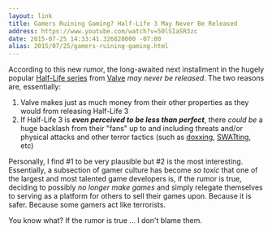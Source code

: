```yaml
---
layout: link
title: Gamers Ruining Gaming? Half-Life 3 May Never Be Released
address: https://www.youtube.com/watch?v=50lSIaSR3zc
date: 2015-07-25 14:33:41.326820000 -07:00
alias: 2015/07/25/gamers-ruining-gaming.html
---
```


According to this new rumor, the long-awaited next installment in the hugely popular [Half-Life series](http://valvesoftware.com/games/hl2.html) from [Valve](http://valvesoftware.com/) *may never be released*. The two reasons are, essentially:

1. Valve makes just as much money from their other properties as they would from releasing Half-Life 3
1. If Half-Life 3 is _**even perceived to be less than perfect**_, there *could be* a huge backlash from their "fans" up to and including threats and/or physical attacks and other terror tactics (such as [doxxing](https://en.wikipedia.org/wiki/Doxing), [SWATting](https://en.wikipedia.org/wiki/Swatting), etc)

Personally, I find #1 to be very plausible but #2 is the most interesting. Essentially, a subsection of gamer culture has become *so toxic* that one of the largest and most talented game developers is, if the rumor is true, deciding to possibly *no longer make games* and simply relegate themselves to serving as a platform for others to sell their games upon. Because it is safer. Because some gamers act like terrorists.

You know what? If the rumor is true ... I don't blame them.

